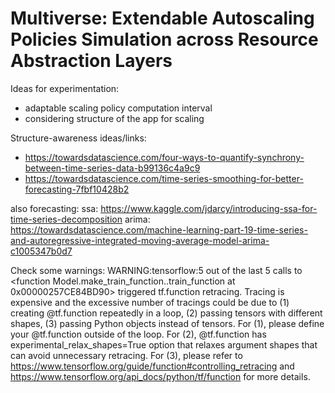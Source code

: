 # Multiverse: Extendable Autoscaling Policies Simulation across Resource Abstraction Layers

Ideas for experimentation:
- adaptable scaling policy computation interval
- considering structure of the app for scaling


Structure-awareness ideas/links:
- https://towardsdatascience.com/four-ways-to-quantify-synchrony-between-time-series-data-b99136c4a9c9
- https://towardsdatascience.com/time-series-smoothing-for-better-forecasting-7fbf10428b2

also forecasting:
ssa: https://www.kaggle.com/jdarcy/introducing-ssa-for-time-series-decomposition
arima: https://towardsdatascience.com/machine-learning-part-19-time-series-and-autoregressive-integrated-moving-average-model-arima-c1005347b0d7

Check some warnings:
WARNING:tensorflow:5 out of the last 5 calls to <function Model.make_train_function.<locals>.train_function at 0x00000257CE84BD90> triggered tf.function retracing. Tracing is expensive and the excessive number of tracings could be due to (1) creating @tf.function repeatedly in a loop, (2) passing tensors with different shapes, (3) passing Python objects instead of tensors. For (1), please define your @tf.function outside of the loop. For (2), @tf.function has experimental_relax_shapes=True option that relaxes argument shapes that can avoid unnecessary retracing. For (3), please refer to https://www.tensorflow.org/guide/function#controlling_retracing and https://www.tensorflow.org/api_docs/python/tf/function for  more details.
